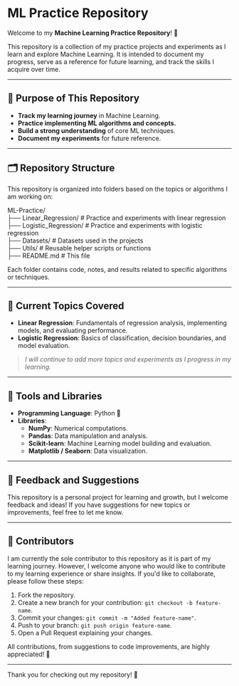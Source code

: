# ML Practice Repository

Welcome to my **Machine Learning Practice Repository**! 🚀

This repository is a collection of my practice projects and experiments as I learn and explore Machine Learning. It is intended to document my progress, serve as a reference for future learning, and track the skills I acquire over time.

---

## 🌟 **Purpose of This Repository**
- **Track my learning journey** in Machine Learning.
- **Practice implementing ML algorithms and concepts.**
- **Build a strong understanding** of core ML techniques.
- **Document my experiments** for future reference.

---

## 🗂️ **Repository Structure**
This repository is organized into folders based on the topics or algorithms I am working on:

ML-Practice/ <br>
    ├── Linear_Regression/ # Practice and experiments with linear regression <br>
    ├── Logistic_Regression/ # Practice and experiments with logistic regression <br>
    ├── Datasets/ # Datasets used in the projects <br>
    ├── Utils/ # Reusable helper scripts or functions <br>
    ├── README.md # This file <br>


Each folder contains code, notes, and results related to specific algorithms or techniques.

---

## 📌 **Current Topics Covered**
- **Linear Regression**: Fundamentals of regression analysis, implementing models, and evaluating performance.
- **Logistic Regression**: Basics of classification, decision boundaries, and model evaluation.

> *I will continue to add more topics and experiments as I progress in my learning.*

---

## 🧰 **Tools and Libraries**
- **Programming Language**: Python 🐍
- **Libraries**:
  - **NumPy**: Numerical computations.
  - **Pandas**: Data manipulation and analysis.
  - **Scikit-learn**: Machine Learning model building and evaluation.
  - **Matplotlib / Seaborn**: Data visualization.

---

## 🤝 **Feedback and Suggestions**
This repository is a personal project for learning and growth, but I welcome feedback and ideas! If you have suggestions for new topics or improvements, feel free to let me know.

---

## 🤝 **Contributors**
I am currently the sole contributor to this repository as it is part of my learning journey. However, I welcome anyone who would like to contribute to my learning experience or share insights. If you'd like to collaborate, please follow these steps:

1. Fork the repository.
2. Create a new branch for your contribution: `git checkout -b feature-name`.
3. Commit your changes: `git commit -m "Added feature-name"`.
4. Push to your branch: `git push origin feature-name`.
5. Open a Pull Request explaining your changes.

All contributions, from suggestions to code improvements, are highly appreciated! 🌟

---

Thank you for checking out my repository! 🌟
